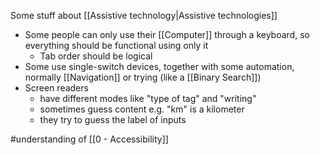Some stuff about [[Assistive technology|Assistive technologies]]

- Some people can only use their [[Computer]] through a keyboard, so everything should be functional using only it
	- Tab order should be logical
-  Some use single-switch devices, together with some automation, normally [[Navigation]] or trying (like a [[Binary Search]])
- Screen readers
	- have different modes like "type of tag" and "writing"
	- sometimes guess content e.g. "km" is a kilometer
	- they try to guess the label of inputs

#understanding of [[0 - Accessibility]]